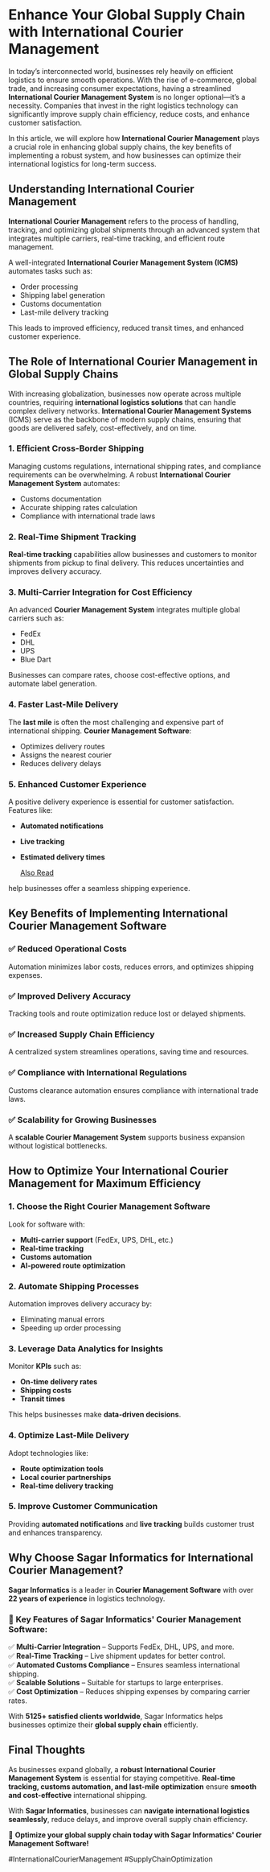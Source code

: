# Enhance Your Global Supply Chain with International Courier Management

In today’s interconnected world, businesses rely heavily on efficient logistics to ensure smooth operations. With the rise of e-commerce, global trade, and increasing consumer expectations, having a streamlined **International Courier Management System** is no longer optional—it’s a necessity. Companies that invest in the right logistics technology can significantly improve supply chain efficiency, reduce costs, and enhance customer satisfaction.

In this article, we will explore how **International Courier Management** plays a crucial role in enhancing global supply chains, the key benefits of implementing a robust system, and how businesses can optimize their international logistics for long-term success.

## Understanding International Courier Management

**International Courier Management** refers to the process of handling, tracking, and optimizing global shipments through an advanced system that integrates multiple carriers, real-time tracking, and efficient route management. 

A well-integrated **International Courier Management System (ICMS)** automates tasks such as:
- Order processing  
- Shipping label generation  
- Customs documentation  
- Last-mile delivery tracking  

This leads to improved efficiency, reduced transit times, and enhanced customer experience.

## The Role of International Courier Management in Global Supply Chains

With increasing globalization, businesses now operate across multiple countries, requiring **international logistics solutions** that can handle complex delivery networks. **International Courier Management Systems** (ICMS) serve as the backbone of modern supply chains, ensuring that goods are delivered safely, cost-effectively, and on time.  

### 1. Efficient Cross-Border Shipping
Managing customs regulations, international shipping rates, and compliance requirements can be overwhelming. A robust **International Courier Management System** automates:
- Customs documentation  
- Accurate shipping rates calculation  
- Compliance with international trade laws  

### 2. Real-Time Shipment Tracking
**Real-time tracking** capabilities allow businesses and customers to monitor shipments from pickup to final delivery. This reduces uncertainties and improves delivery accuracy.

### 3. Multi-Carrier Integration for Cost Efficiency
An advanced **Courier Management System** integrates multiple global carriers such as:
- FedEx  
- DHL  
- UPS  
- Blue Dart  

Businesses can compare rates, choose cost-effective options, and automate label generation.

### 4. Faster Last-Mile Delivery
The **last mile** is often the most challenging and expensive part of international shipping. **Courier Management Software**:
- Optimizes delivery routes  
- Assigns the nearest courier  
- Reduces delivery delays  

### 5. Enhanced Customer Experience
A positive delivery experience is essential for customer satisfaction. Features like:
- **Automated notifications**  
- **Live tracking**  
- **Estimated delivery times**

  [Also Read](https://www.sagarinfotech.com/international-courier-management-software)

help businesses offer a seamless shipping experience.

## Key Benefits of Implementing International Courier Management Software

### ✅ Reduced Operational Costs
Automation minimizes labor costs, reduces errors, and optimizes shipping expenses.

### ✅ Improved Delivery Accuracy
Tracking tools and route optimization reduce lost or delayed shipments.

### ✅ Increased Supply Chain Efficiency
A centralized system streamlines operations, saving time and resources.

### ✅ Compliance with International Regulations
Customs clearance automation ensures compliance with international trade laws.

### ✅ Scalability for Growing Businesses
A **scalable Courier Management System** supports business expansion without logistical bottlenecks.

## How to Optimize Your International Courier Management for Maximum Efficiency

### 1. Choose the Right Courier Management Software
Look for software with:
- **Multi-carrier support** (FedEx, UPS, DHL, etc.)  
- **Real-time tracking**  
- **Customs automation**  
- **AI-powered route optimization**  

### 2. Automate Shipping Processes
Automation improves delivery accuracy by:
- Eliminating manual errors  
- Speeding up order processing  

### 3. Leverage Data Analytics for Insights
Monitor **KPIs** such as:
- **On-time delivery rates**  
- **Shipping costs**  
- **Transit times**  

This helps businesses make **data-driven decisions**.

### 4. Optimize Last-Mile Delivery
Adopt technologies like:
- **Route optimization tools**  
- **Local courier partnerships**  
- **Real-time delivery tracking**  

### 5. Improve Customer Communication
Providing **automated notifications** and **live tracking** builds customer trust and enhances transparency.

## Why Choose Sagar Informatics for International Courier Management?

**Sagar Informatics** is a leader in **Courier Management Software** with over **22 years of experience** in logistics technology.

### 🚀 Key Features of Sagar Informatics' Courier Management Software:
✅ **Multi-Carrier Integration** – Supports FedEx, DHL, UPS, and more.  
✅ **Real-Time Tracking** – Live shipment updates for better control.  
✅ **Automated Customs Compliance** – Ensures seamless international shipping.  
✅ **Scalable Solutions** – Suitable for startups to large enterprises.  
✅ **Cost Optimization** – Reduces shipping expenses by comparing carrier rates.  

With **5125+ satisfied clients worldwide**, Sagar Informatics helps businesses optimize their **global supply chain** efficiently.

## Final Thoughts

As businesses expand globally, a **robust International Courier Management System** is essential for staying competitive. **Real-time tracking, customs automation, and last-mile optimization** ensure **smooth and cost-effective** international shipping.

With **Sagar Informatics**, businesses can **navigate international logistics seamlessly**, reduce delays, and improve overall supply chain efficiency.

🚀 **Optimize your global supply chain today with Sagar Informatics' Courier Management Software!**  

#InternationalCourierManagement #SupplyChainOptimization


